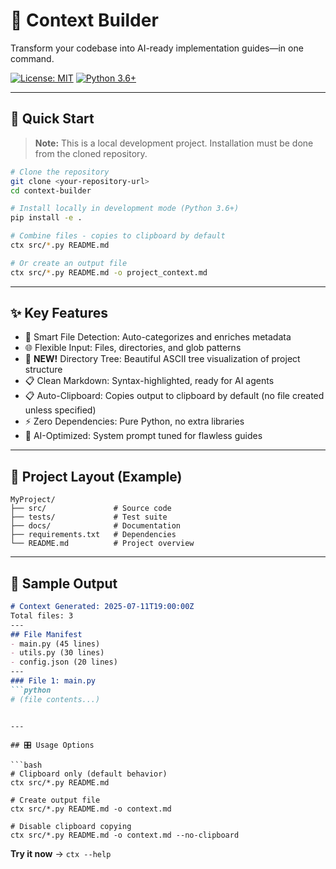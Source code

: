 # 🎯 Context Builder

Transform your codebase into AI-ready implementation guides—in one command.

[![License: MIT](https://img.shields.io/badge/License-MIT-yellow.svg)](LICENSE)
[![Python 3.6+](https://img.shields.io/badge/python-3.6+-blue.svg)](https://www.python.org/downloads/)

---

## 🚀 Quick Start

> **Note:** This is a local development project. Installation must be done from the cloned repository.

```bash
# Clone the repository
git clone <your-repository-url>
cd context-builder

# Install locally in development mode (Python 3.6+)
pip install -e .

# Combine files - copies to clipboard by default
ctx src/*.py README.md

# Or create an output file
ctx src/*.py README.md -o project_context.md
```

---

## ✨ Key Features

- 🧠 Smart File Detection: Auto-categorizes and enriches metadata
- 🌐 Flexible Input: Files, directories, and glob patterns
- 🌳 **NEW!** Directory Tree: Beautiful ASCII tree visualization of project structure
- 📋 Clean Markdown: Syntax-highlighted, ready for AI agents
- 📋 Auto-Clipboard: Copies output to clipboard by default (no file created unless specified)
- ⚡ Zero Dependencies: Pure Python, no extra libraries
- 🤖 AI-Optimized: System prompt tuned for flawless guides

---

## 📂 Project Layout (Example)

```text
MyProject/
├── src/               # Source code
├── tests/             # Test suite
├── docs/              # Documentation
├── requirements.txt   # Dependencies
└── README.md          # Project overview
```

---

## 💎 Sample Output

```markdown
# Context Generated: 2025-07-11T19:00:00Z
Total files: 3
---
## File Manifest
- main.py (45 lines)
- utils.py (30 lines)
- config.json (20 lines)
---
### File 1: main.py
```python
# (file contents...)
```
```

---

## 🎛️ Usage Options

```bash
# Clipboard only (default behavior)
ctx src/*.py README.md

# Create output file
ctx src/*.py README.md -o context.md

# Disable clipboard copying
ctx src/*.py README.md -o context.md --no-clipboard
```

**Try it now** → `ctx --help`

